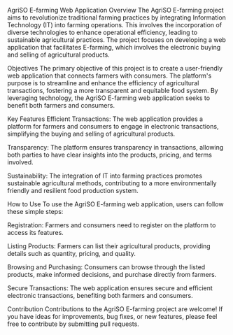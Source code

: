 AgriSO E-farming Web Application
Overview
The AgriSO E-farming project aims to revolutionize traditional farming practices by integrating Information Technology (IT) into farming operations. This involves the incorporation of diverse technologies to enhance operational efficiency, leading to sustainable agricultural practices. The project focuses on developing a web application that facilitates E-farming, which involves the electronic buying and selling of agricultural products.

Objectives
The primary objective of this project is to create a user-friendly web application that connects farmers with consumers. The platform's purpose is to streamline and enhance the efficiency of agricultural transactions, fostering a more transparent and equitable food system. By leveraging technology, the AgriSO E-farming web application seeks to benefit both farmers and consumers.

Key Features
Efficient Transactions: The web application provides a platform for farmers and consumers to engage in electronic transactions, simplifying the buying and selling of agricultural products.

Transparency: The platform ensures transparency in transactions, allowing both parties to have clear insights into the products, pricing, and terms involved.

Sustainability: The integration of IT into farming practices promotes sustainable agricultural methods, contributing to a more environmentally friendly and resilient food production system.

How to Use
To use the AgriSO E-farming web application, users can follow these simple steps:

Registration: Farmers and consumers need to register on the platform to access its features.

Listing Products: Farmers can list their agricultural products, providing details such as quantity, pricing, and quality.

Browsing and Purchasing: Consumers can browse through the listed products, make informed decisions, and purchase directly from farmers.

Secure Transactions: The web application ensures secure and efficient electronic transactions, benefiting both farmers and consumers.

Contribution
Contributions to the AgriSO E-farming project are welcome! If you have ideas for improvements, bug fixes, or new features, please feel free to contribute by submitting pull requests.
